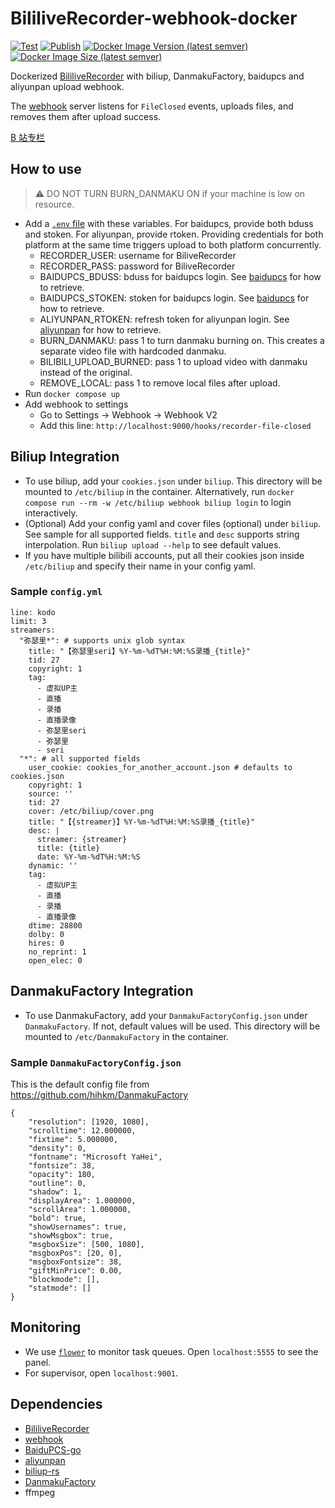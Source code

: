 # BililiveRecorder-webhook-docker

[![Test](https://github.com/puzzlemoondev/BililiveRecorder-webhook-docker/actions/workflows/test.yml/badge.svg)](https://github.com/puzzlemoondev/BililiveRecorder-webhook-docker/actions/workflows/test.yml)
[![Publish](https://github.com/puzzlemoondev/BililiveRecorder-webhook-docker/actions/workflows/publish.yml/badge.svg)](https://github.com/puzzlemoondev/BililiveRecorder-webhook-docker/actions/workflows/publish.yml)
[![Docker Image Version (latest semver)](https://img.shields.io/docker/v/puzzlemoondev/bililive-recorder-webhook?sort=semver)](https://hub.docker.com/r/puzzlemoondev/bililive-recorder-webhook)
[![Docker Image Size (latest semver)](https://img.shields.io/docker/image-size/puzzlemoondev/bililive-recorder-webhook?sort=semver)](https://hub.docker.com/r/puzzlemoondev/bililive-recorder-webhook)

Dockerized [BililiveRecorder](https://github.com/BililiveRecorder/BililiveRecorder) with biliup, DanmakuFactory,
baidupcs and aliyunpan upload webhook.

The [webhook](https://github.com/adnanh/webhook) server listens for `FileClosed` events, uploads files, and removes them
after upload success.

[B 站专栏](https://www.bilibili.com/read/cv21367565)

## How to use

> ⚠️ DO NOT TURN BURN_DANMAKU ON if your machine is low on resource.

- Add a [`.env` file](https://docs.docker.com/compose/environment-variables/#the-env-file) with these variables. For
  baidupcs, provide both bduss and stoken. For aliyunpan, provide rtoken. Providing credentials for both platform at the
  same time triggers upload to both platform concurrently.
  - RECORDER_USER: username for BiliveRecorder
  - RECORDER_PASS: password for BiliveRecorder
  - BAIDUPCS_BDUSS: bduss for baidupcs login.
    See [baidupcs](https://github.com/qjfoidnh/BaiduPCS-Go#%E7%99%BB%E5%BD%95%E7%99%BE%E5%BA%A6%E5%B8%90%E5%8F%B7) for
    how to retrieve.
  - BAIDUPCS_STOKEN: stoken for baidupcs login.
    See [baidupcs](https://github.com/qjfoidnh/BaiduPCS-Go#%E7%99%BB%E5%BD%95%E7%99%BE%E5%BA%A6%E5%B8%90%E5%8F%B7) for
    how to retrieve.
  - ALIYUNPAN_RTOKEN: refresh token for aliyunpan login.
    See [aliyunpan](https://github.com/tickstep/aliyunpan#%E5%A6%82%E4%BD%95%E8%8E%B7%E5%8F%96RefreshToken) for how to
    retrieve.
  - BURN_DANMAKU: pass 1 to turn danmaku burning on. This creates a separate video file with hardcoded danmaku.
  - BILIBILI_UPLOAD_BURNED: pass 1 to upload video with danmaku instead of the original.
  - REMOVE_LOCAL: pass 1 to remove local files after upload.
- Run `docker compose up`
- Add webhook to settings
  - Go to Settings -> Webhook -> Webhook V2
  - Add this line: `http://localhost:9000/hooks/recorder-file-closed`

## Biliup Integration

- To use biliup, add your `cookies.json` under `biliup`. This directory will be mounted to `/etc/biliup` in the
  container. Alternatively, run `docker compose run --rm -w /etc/biliup webhook biliup login` to login interactively.
- (Optional) Add your config yaml and cover files (optional) under `biliup`. See sample for all supported
  fields. `title` and `desc` supports string interpolation. Run `biliup upload --help` to see default values.
- If you have multiple bilibili accounts, put all their cookies json inside `/etc/biliup` and specify their name in your
  config yaml.

### Sample `config.yml`

```
line: kodo
limit: 3
streamers:
  "弥瑟里*": # supports unix glob syntax
    title: "【弥瑟里seri】%Y-%m-%dT%H:%M:%S录播_{title}"
    tid: 27
    copyright: 1
    tag:
      - 虚拟UP主
      - 直播
      - 录播
      - 直播录像
      - 弥瑟里seri
      - 弥瑟里
      - seri
  "*": # all supported fields
    user_cookie: cookies_for_another_account.json # defaults to cookies.json
    copyright: 1
    source: ''
    tid: 27
    cover: /etc/biliup/cover.png
    title: "【{streamer}】%Y-%m-%dT%H:%M:%S录播_{title}"
    desc: |
      streamer: {streamer}
      title: {title}
      date: %Y-%m-%dT%H:%M:%S
    dynamic: ''
    tag:
      - 虚拟UP主
      - 直播
      - 录播
      - 直播录像
    dtime: 28800
    dolby: 0
    hires: 0
    no_reprint: 1
    open_elec: 0
```

## DanmakuFactory Integration

- To use DanmakuFactory, add your `DanmakuFactoryConfig.json` under `DanmakuFactory`. If not, default values will be
  used. This directory will be mounted to `/etc/DanmakuFactory` in the container.

### Sample `DanmakuFactoryConfig.json`

This is the default config file from https://github.com/hihkm/DanmakuFactory

```
{
    "resolution": [1920, 1080],
    "scrolltime": 12.000000,
    "fixtime": 5.000000,
    "density": 0,
    "fontname": "Microsoft YaHei",
    "fontsize": 38,
    "opacity": 180,
    "outline": 0,
    "shadow": 1,
    "displayArea": 1.000000,
    "scrollArea": 1.000000,
    "bold": true,
    "showUsernames": true,
    "showMsgbox": true,
    "msgboxSize": [500, 1080],
    "msgboxPos": [20, 0],
    "msgboxFontsize": 38,
    "giftMinPrice": 0.00,
    "blockmode": [],
    "statmode": []
}
```

## Monitoring

- We use [`flower`](https://github.com/mher/flower) to monitor task queues. Open `localhost:5555` to see the panel.
- For supervisor, open `localhost:9001`.

## Dependencies

- [BililiveRecorder](https://github.com/BililiveRecorder/BililiveRecorder)
- [webhook](https://github.com/adnanh/webhook)
- [BaiduPCS-go](https://github.com/qjfoidnh/BaiduPCS-Go)
- [aliyunpan](https://github.com/tickstep/aliyunpan)
- [biliup-rs](https://github.com/ForgQi/biliup-rs)
- [DanmakuFactory](https://github.com/hihkm/DanmakuFactory)
- ffmpeg
